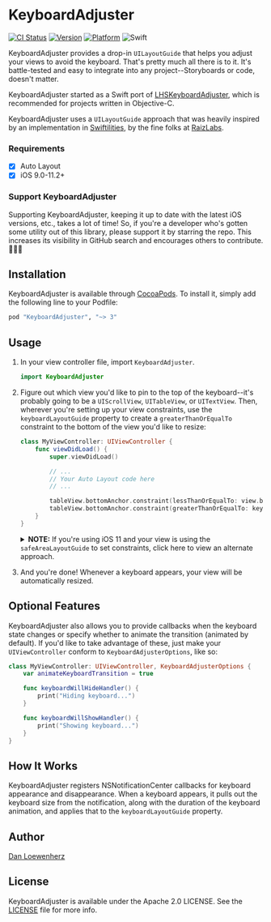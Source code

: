 # KeyboardAdjuster

[![CI Status](http://img.shields.io/travis/lionheart/KeyboardAdjuster.svg?style=flat)](https://travis-ci.org/lionheart/KeyboardAdjuster)
[![Version](https://img.shields.io/cocoapods/v/KeyboardAdjuster.svg?style=flat)](http://cocoapods.org/pods/KeyboardAdjuster)
[![Platform](https://img.shields.io/cocoapods/p/KeyboardAdjuster.svg?style=flat)](http://cocoapods.org/pods/KeyboardAdjuster)
![Swift](http://img.shields.io/badge/swift-4-blue.svg?style=flat)

KeyboardAdjuster provides a drop-in `UILayoutGuide` that helps you adjust your views to avoid the keyboard. That's pretty much all there is to it. It's battle-tested and easy to integrate into any project--Storyboards or code, doesn't matter.

KeyboardAdjuster started as a Swift port of [LHSKeyboardAdjuster](https://github.com/lionheart/LHSKeyboardAdjusting), which is recommended for projects written in Objective-C.

KeyboardAdjuster uses a `UILayoutGuide` approach that was heavily inspired by an implementation in [Swiftilities](https://github.com/Raizlabs/Swiftilities/tree/develop/Pod/Classes/Keyboard), by the fine folks at [RaizLabs](http://raizlabs.com).

### Requirements

* [x] Auto Layout
* [x] iOS 9.0-11.2+

### Support KeyboardAdjuster

Supporting KeyboardAdjuster, keeping it up to date with the latest iOS versions, etc., takes a lot of time! So, if you're a developer who's gotten some utility out of this library, please support it by starring the repo. This increases its visibility in GitHub search and encourages others to contribute. 🙏🏻🍻

## Installation

KeyboardAdjuster is available through [CocoaPods](http://cocoapods.org). To install it, simply add the following line to your Podfile:

```ruby
pod "KeyboardAdjuster", "~> 3"
```

## Usage

1. In your view controller file, import `KeyboardAdjuster`.

   ```swift
   import KeyboardAdjuster
   ```

2. Figure out which view you'd like to pin to the top of the keyboard--it's probably going to be a `UIScrollView`, `UITableView`, or `UITextView`. Then, wherever you're setting up your view constraints, use the `keyboardLayoutGuide` property to create a `greaterThanOrEqualTo` constraint to the bottom of the view you'd like to resize:

   ```swift
   class MyViewController: UIViewController {
       func viewDidLoad() {
           super.viewDidLoad()

           // ...
           // Your Auto Layout code here
           // ...

           tableView.bottomAnchor.constraint(lessThanOrEqualTo: view.bottomAnchor).isActive = true
           tableView.bottomAnchor.constraint(greaterThanOrEqualTo: keyboardLayoutGuide.topAnchor).isActive = true
       }
   }
   ```

   <details>
     <summary><strong>NOTE:</strong> If you're using iOS 11 and your view is using the <code>safeAreaLayoutGuide</code> to set constraints, click here to view an alternate approach.</summary>

     ```swift
     func viewDidLoad() {
         super.viewDidLoad()

         if #available(iOS 11, *) {
             tableView.bottomAnchor.constraint(lessThanOrEqualTo: view.safeAreaLayoutGuide.bottomAnchor).isActive = true
         } else {
             tableView.bottomAnchor.constraint(lessThanOrEqualTo: view.bottomAnchor).isActive = true
         }

         tableView.bottomAnchor.constraint(greaterThanOrEqualTo: keyboardLayoutGuide.topAnchor).isActive = true
     }
     ```
   </details>

3. And you're done! Whenever a keyboard appears, your view will be automatically resized.

## Optional Features

KeyboardAdjuster also allows you to provide callbacks when the keyboard state changes or specify whether to animate the transition (animated by default). If you'd like to take advantage of these, just make your `UIViewController` conform to `KeyboardAdjusterOptions`, like so:


```swift
class MyViewController: UIViewController, KeyboardAdjusterOptions {
    var animateKeyboardTransition = true

    func keyboardWillHideHandler() {
        print("Hiding keyboard...")
    }

    func keyboardWillShowHandler() {
        print("Showing keyboard...")
    }
}
```

## How It Works

KeyboardAdjuster registers NSNotificationCenter callbacks for keyboard appearance and disappearance. When a keyboard appears, it pulls out the keyboard size from the notification, along with the duration of the keyboard animation, and applies that to the `keyboardLayoutGuide` property.

## Author

[Dan Loewenherz](https://github.com/dlo)


## License

KeyboardAdjuster is available under the Apache 2.0 LICENSE. See the [LICENSE](LICENSE) file for more info.
